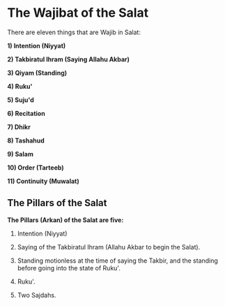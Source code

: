The Wajibat of the Salat
========================

There are eleven things that are Wajib in Salat:

**1) Intention (Niyyat)**

**2) Takbiratul Ihram (Saying Allahu Akbar)**

**3) Qiyam (Standing)**

**4) Ruku'**

**5) Suju'd**

**6) Recitation**

**7) Dhikr**

**8) Tashahud**

**9) Salam**

**10) Order (Tarteeb)**

**11) Continuity (Muwalat)**

The Pillars of the Salat
------------------------

**The Pillars (Arkan) of the Salat are five:**

1. Intention (Niyyat)

2. Saying of the Takbiratul Ihram (Allahu Akbar to begin the Salat).

3. Standing motionless at the time of saying the Takbir, and the
standing before going into the state of Ruku'.

4. Ruku'.

5. Two Sajdahs.


